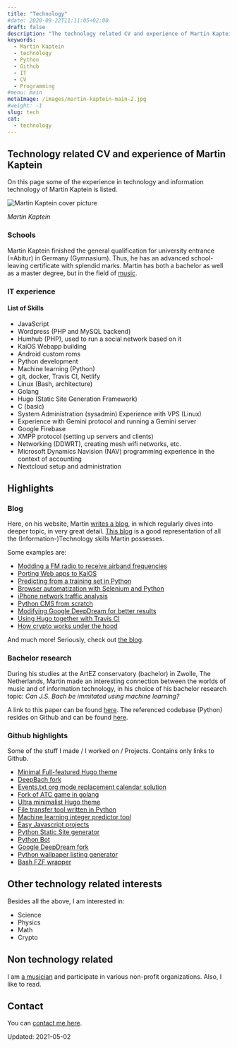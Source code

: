 ```yaml
---
title: "Technology"
#date: 2020-09-22T11:11:05+02:00
draft: false
description: "The technology related CV and experience of Martin Kaptein. This includes the fields of machine learning, software programming, Linux and static site generators."
keywords:
  - Martin Kaptein
  - technology
  - Python
  - Github
  - IT
  - CV
  - Programming
#menu: main
metaImage: /images/martin-kaptein-main-2.jpg
#weight: -1
slug: tech
cat:
  - technology
---
```


## Technology related CV and experience of Martin Kaptein

On this page some of the experience in technology and information technology of Martin Kaptein is listed.

![Martin Kaptein cover picture](/images/martin-k-seaboard-rise.jpg)

*Martin Kaptein*

### Schools

Martin Kaptein finished the general qualification for university entrance (=Abitur) in Germany (Gymnasium). Thus, he has an advanced school-leaving certificate with splendid marks.
Martin has both a bachelor as well as a master degree, but in the field of [music](/music/).

### IT experience

#### List of Skills

- JavaScript 
- Wordpress (PHP and MySQL backend)
- Humhub (PHP), used to run a social network based on it
- KaiOS Webapp building
- Android custom roms
- Python development
- Machine learning (Python)
- git, docker, Travis CI, Netlify
- Linux (Bash, architecture)
- Golang
- Hugo (Static Site Generation Framework)
- C (basic)
- System Administration (sysadmin) Experience with VPS (Linux)
- Experience with Gemini protocol and running a Gemini server
- Google Firebase
- XMPP protocol (setting up servers and clients)
- Networking (DDWRT), creating mesh wifi networks, etc.
- Microsoft Dynamics Navision (NAV) programming experience in the context of accounting
- Nextcloud setup and administration

## Highlights

### Blog

Here, on his website, Martin [writes a blog](/blog/), in which regularly dives into deeper topic, in very great detail.
[This blog](/blog/) is a good representation of all the (Information-)Technology skills Martin possesses.

Some examples are:

- [Modding a FM radio to receive airband frequencies](/blog/fm-radio-mod-listen-to-airband-frequencies/)
- [Porting Web apps to KaiOS](/blog/porting-converting-web-apps-website-to-kai-os/)
- [Predicting from a training set in Python](/blog/machine-learning-introduction-python-scikit-learn/)
- [Browser automatization with Selenium and Python](/blog/programming-a-python-selenium-form-sender-bot/)
- [iPhone network traffic analysis](/blog/analysing-iphone-network-traffic-communication/)
- [Python CMS from scratch](/blog/pythoncms/)
- [Modifying Google DeepDream for better results](/blog/exploring-google-deepdream/)
- [Using Hugo together with Travis CI](/blog/hugo-with-travis-ci-on-gh-pages/)
- [How crypto works under the hood](/blog/crypto-easy-introduction-2021/)

And much more! Seriously, check out [the blog](/blog/).

### Bachelor research

During his studies at the ArtEZ conservatory (bachelor) in Zwolle, The Netherlands, Martin made an interesting connection between the worlds of music and of information technology, in his choice of his bachelor research topic: *Can J.S. Bach be immitated using machine learning?*

A link to this paper can be found [here](/files/research_bach_mk_2019.pdf). 
The referenced codebase (Python) resides on Github and can be found [here](https://github.com/martinkaptein/DeepBachResearch).

### Github highlights

Some of the stuff I made / I worked on / Projects.
Contains only links to Github.

- [Minimal Full-featured Hugo theme](https://github.com/martinkaptein/tigers)
- [DeepBach fork](https://github.com/martinkaptein/DeepBachResearch)
- [Events.txt org mode replacement calendar solution](https://github.com/martinkaptein/Events.txt)
- [Fork of ATC game in golang](https://github.com/martinkaptein/atc)
- [Ultra minimalist Hugo theme](https://github.com/martinkaptein/hugo-formatting-theme)
- [File transfer tool written in Python](https://github.com/martinkaptein/python-file-transfer)
- [Machine learning integer predictor tool](https://github.com/martinkaptein/integer-predictor)
- [Easy Javascript projects](https://github.com/martinkaptein/js-stuff)
- [Python Static Site generator](https://github.com/martinkaptein/pythonCMS)
- [Python Bot](https://github.com/martinkaptein/pythonBot)
- [Google DeepDream fork](https://github.com/martinkaptein/deepdream)
- [Python wallpaper listing generator](https://github.com/martinkaptein/html-wall-gen)
- [Bash FZF wrapper](https://github.com/martinkaptein/fzf-finder)

## Other technology related interests

Besides all the above, I am interested in:

- Science
- Physics
- Math
- Crypto

## Non technology related

I am [a musician](/music/) and participate in various non-profit organizations.
Also, I like to read.

## Contact

You can [contact me here](/contact/).

Updated: 2021-05-02
